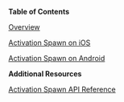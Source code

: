 **Table of Contents**

[Overview](Readme.md#)

[Activation Spawn on iOS](Activation-Spawn-on-iOS.md#)

[Activation Spawn on Android](Activation-Spawn-on-Android.md#)

**Additional Resources**

[Activation Spawn API Reference](Activation-Spawn-API-Reference.md)
